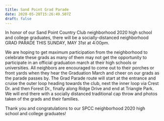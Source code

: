 ```yaml
---
title: Sand Point Grad Parade
date: 2020-05-28T15:26:49.507Z
draft: false
---
```

<!--StartFragment-->

In honor of our Sand Point Country Club neighborhood 2020 high school and college graduates, there will be a socially-distanced neighborhood GRAD PARADE THIS SUNDAY, MAY 31st at 4:00pm.

We are hoping to get maximum participation from the neighborhood to celebrate these grads as many of them may not get the opportunity to participate in an official graduation march at their high schools or universities. All neighbors are encouraged to come out to their porches or front yards when they hear the Graduation March and cheer on our grads as the parade passes by. The Grad Parade route will start at the entrance and cruise the outer loop heading towards the club, next the inner loop via Crest Dr. and then Forest Dr., finally along Ridge Drive and end at Triangle Park. We will end there with a socially distanced traditional cap throw and photos taken of the grads and their families.

Thank you and congratulations to our SPCC neighborhood 2020 high school and college graduates!

<!--EndFragment-->